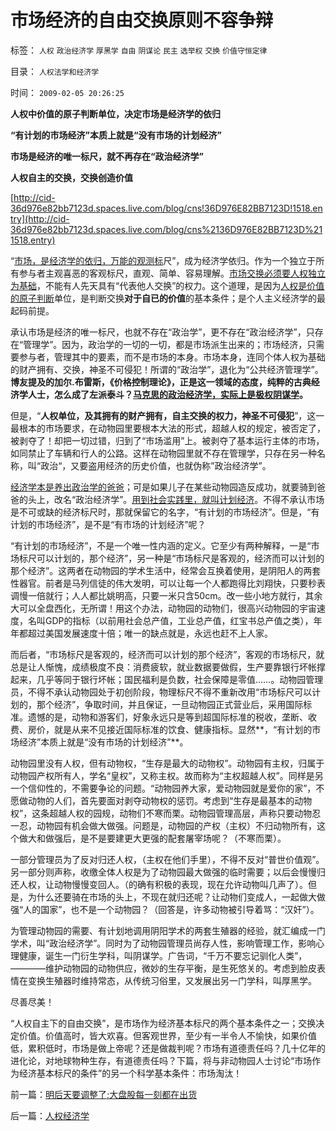 # 市场经济的自由交换原则不容争辩

标签： `人权` `政治经济学` `厚黑学` `自由` `阴谋论` `民主` `选举权` `交换` `价值守恒定律` 

目录： `人权法学和经济学`

时间： `2009-02-05 20:26:25`

**人权中价值的原子判断单位，决定市场是经济学的依归**

**“有计划的市场经济”本质上就是“没有市场的计划经济”**

**市场是经济的唯一标尺，就不再存在“政治经济学”**

**人权自主的交换，交换创造价值**

[http://cid-36d976e82bb7123d.spaces.live.com/blog/cns!36D976E82BB7123D!1518.entry](http://cid-36d976e82bb7123d.spaces.live.com/blog/cns%2136D976E82BB7123D%211518.entry)

“[市场，是经济学的依归，万能的观测标](../../../2009/2/3/市场，是经济学的依归，万能的观测标尺.md)尺”，成为经济学依归。作为一个独立于所有参与者主观喜恶的客观标尺，直观、简单、容易理解。[市场交换必须要人权独立为基础](../../../2009/10/17/人权是经济学概念.md)，不能有人先天具有“代表他人交换”的权力。这个道理，是因为[人权是价值的原子判断](../../../2010/1/21/人权是价值判断的原子单位.md)单位，是判断交换**对于自已的价值**的基本条件；是个人主义经济学的最起码前提。

承认市场是经济的唯一标尺，也就不存在“政治学”，更不存在“政治经济学”，只存在“管理学”。因为，政治学的一切的一切，都是市场派生出来的；市场经济，只需要参与者，管理其中的要素，而不是市场的本身。市场本身，连同个体人权为基础的财产拥有、交换，神圣不可侵犯！所谓的“政治学”，退化为“公共经济管理学”。**博友提及的加尔.布雷斯，《价格控制理论》，正是这一领域的态度，纯粹的古典经济学人士，怎么成了左派泰斗？[马克思的政治经济学，实际上是极权阴谋学](../../../2009/3/28/大学无书：难道诡辩忽悠是传统政治经济学的理论支柱.md)。**

但是，“**人权单位，及其拥有的财产拥有，自主交换的权力，神圣不可侵犯**”，这一最根本的市场要求，在动物园里要根本大法的形式，超越人权的规定，被否定了，被剥夺了！却把一切过错，归到了“市场滥用”上。被剥夺了基本运行主体的市场，如同禁止了车辆和行人的公路。这样在动物园里就不存在管理学，只存在另一种名称，叫“政治“，又要盗用经济的历史价值，也就伪称”政治经济学”。

[经济学本是养出政治学的爸爸](../../../2010/4/20/人性决定利益；利益-＞经济；经济-＞政治；政治-＞军事.md)；可是如果儿子在某些动物园造反成功，就要骑到爸爸的头上，改名“政治经济学”。[用到社会实践里，就叫计划经济](../../../2009/12/27/政治经济学是科学吗？计划经济的GDP是什么？.md)。不得不承认市场是不可或缺的经济标尺时，那就保留它的名字，“有计划的市场经济”。但是，“有计划的市场经济”，是不是“有市场的计划经济”呢？

“有计划的市场经济”，不是一个唯一性内涵的定义。它至少有两种解释，一是“市场标尺可以计划的，那个经济”，另一种是“市场标尺是客观的，经济而可以计划的那个经济”。这两者在动物园的学术生活中，经常会互换着使用，是阴阳人的两套性器官。前者是马列信徒的伟大发明，可以让每一个人都跑得比刘翔快，只要秒表调慢一倍就行；人人都比姚明高，只要一米只含50cm。改一些小地方就行，其余大可以全盘西化，无所谓！用这个办法，动物园的动物们，很高兴动物园的宇宙速度，名叫GDP的指标（以前用社会总产值，工业总产值，红宝书总产值之类），年年都超过美国发展速度十倍；唯一的缺点就是，永远也赶不上人家。

而后者，“市场标尺是客观的，经济而可以计划的那个经济”，客观的市场标尺，就总是让人惭愧，成绩极度不良：消费疲软，就业数据要做假，生产要靠银行坏帐撑起来，几乎等同于银行坏帐；国民福利是负数，社会保障是零值……。动物园管理员，不得不承认动物园处于初创阶段，物理标尺不得不重新改用“市场标尺可以计划的，那个经济”，争取时间，并且保证，一旦动物园正式营业后，采用国际标准。遗憾的是，动物和游客们，好象永远只是等到超国际标准的税收，垄断、收费、房价，就是从来不见接近国际标准的饮食、健康指标。显然**，“有计划的市场经济”本质上就是“没有市场的计划经济”**。

动物园里没有人权，但有动物权，“生存是最大的动物权”。动物园有主权，归属于动物园产权所有人，学名“皇权”，又称主权。故而称为“主权超越人权”。同样是另一个信仰性的，不需要争论的问题。“动物园养大家，爱动物园就是爱你的家”，不愿做动物的人们，首先要面对剥夺动物权的惩罚。考虑到“生存是最基本的动物权”，这条超越人权的园规，动物们不寒而栗。动物园管理高层，声称只要动物忍一忍，动物园有机会做大做强。问题是，动物园的产权（主权）不归动物所有，这个做大和做强后，是不是要建更大更强的配套屠宰场呢？（不寒而栗）。

一部分管理员为了反对归还人权，（主权在他们手里），不得不反对“普世价值观”。另一部分则声称，收缴全体人权是为了动物园最大做强的临时需要；以后会慢慢归还人权，让动物慢慢变回人。（的确有积极的表现，现在允许动物叫几声了）。但是，为什么还要骑在市场的头上，不现在就归还呢？让动物们变成人，一起做大做强“人的国家”，也不是一个动物园？（回答是，许多动物被引导着骂：“汉奸”）。

为管理动物园的需要、有计划地调用阴阳学术的两套生殖器的经验，就汇编成一门学术，叫“政治经济学”。同时为了动物园管理员尚存人性，影响管理工作，影响心理健康，诞生一门衍生学科，叫阴谋学。广告词，“千万不要忘记驯化人类”，————维护动物园的动物供应，微妙的生存平衡，是生死悠关的。考虑到脸皮表情在变换生殖器时维持常态，从传统习俗里，又发展出另一门学科，叫厚黑学。

尽善尽美！

“人权自主下的自由交换”，是市场作为经济基本标尺的两个基本条件之一；交换决定价值。价值高时，皆大欢喜。但客观世界，至少有一半令人不愉快，如果价值低，累积低时，市场是做上帝呢？还是做裁判呢？市场有道德责任吗？几十亿年的进化论，对地球物种生存，有道德责任吗？下篇，将与非动物园人士讨论“市场作为经济基本标尺的条件”的另一个科学基本条件：市场淘汰！



前一篇：[明后天要调整了;大盘股每一刻都在出货](../../../2009/2/4/明后天要调整了;大盘股每一刻都在出货.md)

后一篇：[人权经济学](../../../2009/2/6/人权经济学.md)